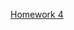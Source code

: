 [Homework 4](https://docs.google.com/document/d/19HbX9W1U1QN5QNMOnCWky66Cpm742TNy6AnBTgCK0qs/edit?usp=sharing)